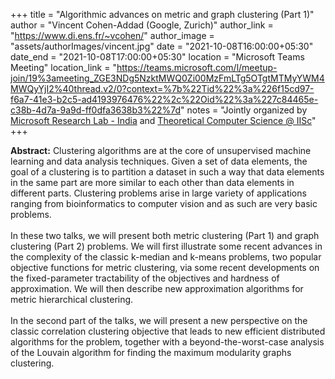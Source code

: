 +++
title = "Algorithmic advances on metric and graph clustering (Part 1)"
author = "Vincent Cohen-Addad (Google, Zurich)"
author_link = "https://www.di.ens.fr/~vcohen/"
author_image = "assets/authorImages/vincent.jpg"
date = "2021-10-08T16:00:00+05:30"
date_end = "2021-10-08T17:00:00+05:30"
location = "Microsoft Teams Meeting"
location_link = "https://teams.microsoft.com/l/meetup-join/19%3ameeting_ZGE3NDg5NzktMWQ0Zi00MzFmLTg5OTgtMTMyYWM4MWQyYjI2%40thread.v2/0?context=%7b%22Tid%22%3a%226f15cd97-f6a7-41e3-b2c5-ad4193976476%22%2c%22Oid%22%3a%227c84465e-c38b-4d7a-9a9d-ff0dfa3638b3%22%7d"
notes = "Jointly organized by <a href = "https://www.microsoft.com/en-us/research/lab/microsoft-research-india/" target= "_blank">Microsoft Research Lab - India</a> and <a href='https://www.csa.iisc.ac.in/theoretical-computer-science/' target= "_blank">Theoretical Computer Science @ IISc</a>"
+++

<b>Abstract:</b>
Clustering algorithms are at the core of unsupervised machine learning and data analysis techniques.
Given a set of data elements, the goal of a clustering is to partition a dataset in such a way that
data elements in the same part are more similar to each other than data elements in different parts.
Clustering problems arise in large variety of applications ranging from bioinformatics to computer vision
and as such are very basic problems.
<br><br>
In these two talks, we will present both metric clustering (Part 1) and graph clustering (Part 2) problems.
We will first illustrate some recent advances in the complexity of the classic k-median and k-means problems,
two popular objective functions for metric clustering, via some recent developments on the fixed-parameter
tractability of the objectives and hardness of approximation. We will then describe new approximation algorithms
for metric hierarchical clustering.
<br><br>
In the second part of the talks, we will present a new perspective on the classic correlation clustering
objective that leads to new efficient distributed algorithms for the problem, together with a beyond-the-worst-case
analysis of the Louvain algorithm for finding the maximum modularity graphs clustering.